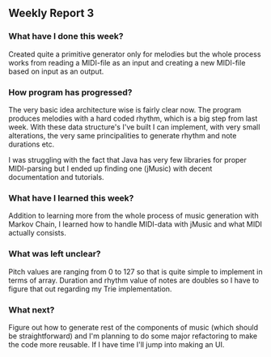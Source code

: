 ## Weekly Report 3


### What have I done this week?

Created quite a primitive generator only for melodies but the whole process works from reading a MIDI-file
as an input and creating a new MIDI-file based on input as an output. 


### How program has progressed?

The very basic idea architecture wise is fairly clear now. The program produces melodies with a hard coded
rhythm, which is a big step from last week. With these data structure's I've built I can implement, with 
very small alterations, the very same principalities to generate rhythm and note durations etc. 

I was struggling with the fact that Java has very few libraries for proper MIDI-parsing but I ended up
finding one (jMusic) with decent documentation and tutorials. 


### What have I learned this week?

Addition to learning more from the whole process of music generation with Markov Chain, I learned how to
handle MIDI-data with jMusic and what MIDI actually consists. 


### What was left unclear?

Pitch values are ranging from 0 to 127 so that is quite simple to implement in terms of array. Duration and rhythm
value of notes are doubles so I have to figure that out regarding my Trie implementation.


### What next?

Figure out how to generate rest of the components of music (which should be straightforward) and I'm planning to
do some major refactoring to make the code more reusable. If I have time I'll jump into making an UI.

